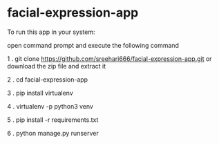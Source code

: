 ﻿# facial-expression-app


To run this app in your system:

open command prompt and execute the following command

1 . git clone https://github.com/sreehari666/facial-expression-app.git or download the zip file and extract it

2 . cd facial-expression-app

3 . pip install virtualenv

4 . virtualenv -p python3 venv

5 . pip install -r requirements.txt

6 . python manage.py runserver
